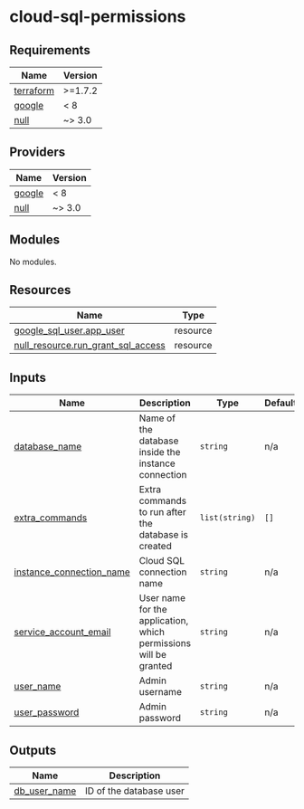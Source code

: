 # cloud-sql-permissions

<!-- BEGIN_TF_DOCS -->
## Requirements

| Name | Version |
|------|---------|
| <a name="requirement_terraform"></a> [terraform](#requirement\_terraform) | >=1.7.2 |
| <a name="requirement_google"></a> [google](#requirement\_google) | < 8 |
| <a name="requirement_null"></a> [null](#requirement\_null) | ~> 3.0 |

## Providers

| Name | Version |
|------|---------|
| <a name="provider_google"></a> [google](#provider\_google) | < 8 |
| <a name="provider_null"></a> [null](#provider\_null) | ~> 3.0 |

## Modules

No modules.

## Resources

| Name | Type |
|------|------|
| [google_sql_user.app_user](https://registry.terraform.io/providers/hashicorp/google/latest/docs/resources/sql_user) | resource |
| [null_resource.run_grant_sql_access](https://registry.terraform.io/providers/hashicorp/null/latest/docs/resources/resource) | resource |

## Inputs

| Name | Description | Type | Default | Required |
|------|-------------|------|---------|:--------:|
| <a name="input_database_name"></a> [database\_name](#input\_database\_name) | Name of the database inside the instance connection | `string` | n/a | yes |
| <a name="input_extra_commands"></a> [extra\_commands](#input\_extra\_commands) | Extra commands to run after the database is created | `list(string)` | `[]` | no |
| <a name="input_instance_connection_name"></a> [instance\_connection\_name](#input\_instance\_connection\_name) | Cloud SQL connection name | `string` | n/a | yes |
| <a name="input_service_account_email"></a> [service\_account\_email](#input\_service\_account\_email) | User name for the application, which permissions will be granted | `string` | n/a | yes |
| <a name="input_user_name"></a> [user\_name](#input\_user\_name) | Admin username | `string` | n/a | yes |
| <a name="input_user_password"></a> [user\_password](#input\_user\_password) | Admin password | `string` | n/a | yes |

## Outputs

| Name | Description |
|------|-------------|
| <a name="output_db_user_name"></a> [db\_user\_name](#output\_db\_user\_name) | ID of the database user |
<!-- END_TF_DOCS -->
